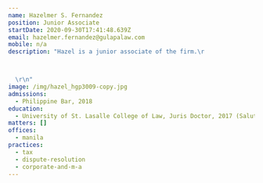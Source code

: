 ```yaml
---
name: Hazelmer S. Fernandez
position: Junior Associate
startDate: 2020-09-30T17:41:48.639Z
email: hazelmer.fernandez@gulapalaw.com
mobile: n/a
description: "Hazel is a junior associate of the firm.\r



  \r\n"
image: /img/hazel_hgp3009-copy.jpg
admissions:
  - Philippine Bar, 2018
education:
  - University of St. Lasalle College of Law, Juris Doctor, 2017 (Salutatorian)
matters: []
offices:
  - manila
practices:
  - tax
  - dispute-resolution
  - corporate-and-m-a
---
```

